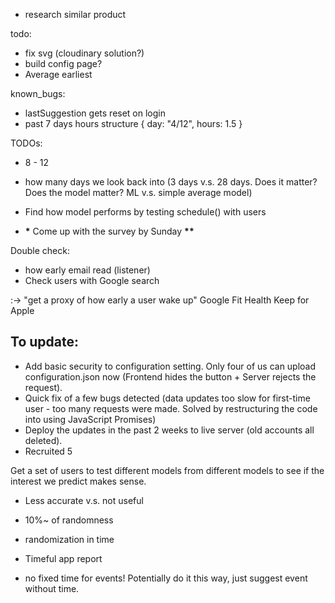 - research similar product

todo:

- fix svg (cloudinary solution?)
- build config page?
- Average earliest

known_bugs:

- lastSuggestion gets reset on login
- past 7 days hours structure { day: "4/12", hours: 1.5 }

TODOs:

- 8 - 12
- how many days we look back into (3 days v.s. 28 days. Does it matter? Does the model matter? ML v.s. simple average model)
- Find how model performs by testing schedule() with users

- **\*** Come up with the survey by Sunday **\*\***

Double check:

- how early email read (listener)
- Check users with Google search

:->
"get a proxy of how early a user wake up"
Google Fit
Health Keep for Apple

## To update:

- Add basic security to configuration setting. Only four of us can upload configuration.json now (Frontend hides the button + Server rejects the request).
- Quick fix of a few bugs detected (data updates too slow for first-time user - too many requests were made. Solved by restructuring the code into using JavaScript Promises)
- Deploy the updates in the past 2 weeks to live server (old accounts all deleted).
- Recruited 5

Get a set of users to test different models from different models to see if the interest we predict makes sense.

- Less accurate v.s. not useful

- 10%~ of randomness
- randomization in time
- Timeful app report
- no fixed time for events! Potentially do it this way, just suggest event without time.
